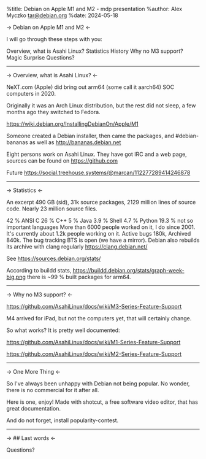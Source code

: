 %title: Debian on Apple M1 and M2 - mdp presentation %author: Alex Myczko tar@debian.org %date: 2024-05-18

-> Debian on Apple M1 and M2 <-

I will go through these steps with you:

Overview, what is Asahi Linux?
Statistics
History
Why no M3 support?
Magic Surprise
Questions?

---

-> Overview, what is Asahi Linux? <-

NeXT.com (Apple) did bring out arm64 (some call it aarch64) SOC computers
in 2020.

Originally it was an Arch Linux distribution, but the rest did not sleep,
a few months ago they switched to Fedora.

https://wiki.debian.org/InstallingDebianOn/Apple/M1

Someone created a Debian installer, then came the packages, and #debian-bananas
as well as http://bananas.debian.net

Eight persons work on Asahi Linux. They have got IRC and a web page,
sources can be found on https://github.com

Future https://social.treehouse.systems/@marcan/112277289414246878

---

-> Statistics <-

An excerpt 490 GB (sid), 31k source packages, 2129 million lines of source code.
Nearly 23 million source files.

42 % ANSI C
26 % C++
5 % Java
3.9 % Shell
4.7 % Python
19.3 % not so important languages
More than 6000 people worked on it, I do since 2001. It's currently about 1.2k
people working on it. Active bugs 180k, Archived 840k. The bug tracking BTS is
open (we have a mirror). Debian also rebuilds its archive with clang regularly
https://clang.debian.net/

See https://sources.debian.org/stats/

According to buildd stats, https://buildd.debian.org/stats/graph-week-big.png
there is ~99 % built packages for arm64.

---

-> Why no M3 support? <-

https://github.com/AsahiLinux/docs/wiki/M3-Series-Feature-Support

M4 arrived for iPad, but not the computers yet, that will certainly change.

So what works? It is pretty well documented:

https://github.com/AsahiLinux/docs/wiki/M1-Series-Feature-Support

https://github.com/AsahiLinux/docs/wiki/M2-Series-Feature-Support

---

-> One More Thing <-

So I've always been unhappy with Debian not being popular. No wonder,
there is no commercial for it after all.

Here is one, enjoy! Made with shotcut, a free software video editor,
that has great documentation.

And do not forget, install popularity-contest.

---

-> ## Last words <-

Questions?
